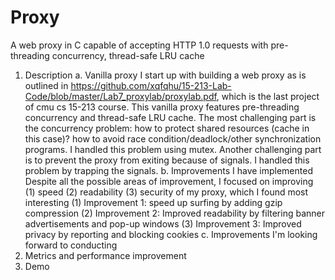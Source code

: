 # Proxy
A web proxy in C capable of accepting HTTP 1.0 requests with pre-threading concurrency, thread-safe LRU cache
1. Description
  a. Vanilla proxy
    I start up with building a web proxy as is outlined in https://github.com/xqfqhu/15-213-Lab-Code/blob/master/Lab7_proxylab/proxylab.pdf, which is the       last project of cmu cs 15-213 course. This vanilla proxy features pre-threading concurrency and thread-safe LRU cache. The most challenging part is the     concurrency problem: how to protect shared resources (cache in this case)? how to avoid race condition/deadlock/other synchronization programs. I           handled this problem using mutex. Another challenging part is to prevent the proxy from exiting because of signals. I handled this problem by trapping     the signals.
  b. Improvements I have implemented
    Despite all the possible areas of improvement, I focused on improving (1) speed (2) readability (3) security of my proxy, which I found most               interesting
    (1) Improvement 1: speed up surfing by adding gzip compression
    (2) Improvement 2: Improved readability by filtering banner advertisements and pop-up windows
    (3) Improvement 3: Improved privacy by reporting and blocking cookies
  c. Improvements I'm looking forward to conducting
2. Metrics and performance improvement
3. Demo

